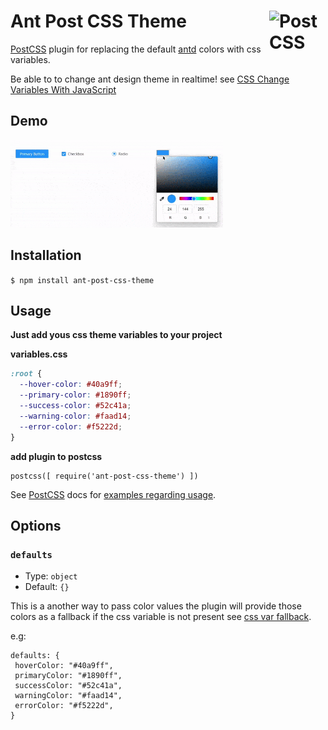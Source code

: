 # Ant Post CSS Theme [<img src="http://postcss.github.io/postcss/logo.svg" alt="PostCSS" width="90" height="90" align="right">][postcss]

[PostCSS] plugin for replacing the default [antd] colors with css variables.

Be able to to change ant design theme in realtime! see [CSS Change Variables With JavaScript]

## Demo

<img src="https://github.com/anaslaham/ant-post-css-theme/raw/master/images/Demo.gif"  height="140" />

## Installation

`$ npm install ant-post-css-theme`

## Usage

**Just add yous css theme variables to your project**

**variables.css**

```css
:root {
  --hover-color: #40a9ff;
  --primary-color: #1890ff;
  --success-color: #52c41a;
  --warning-color: #faad14;
  --error-color: #f5222d;
}
```

**add plugin to postcss**

```JS
postcss([ require('ant-post-css-theme') ])
```

See [PostCSS](https://github.com/postcss/postcss) docs for [examples regarding usage](https://github.com/postcss/postcss#usage).

## Options

### `defaults`

- Type: `object`
- Default: `{}`

This is a another way to pass color values the plugin will provide those colors as a fallback if the css variable is not present see [css var fallback].

e.g:

```JS
defaults: {
 hoverColor: "#40a9ff",
 primaryColor: "#1890ff",
 successColor: "#52c41a",
 warningColor: "#faad14",
 errorColor: "#f5222d",
}
```

<!-- ## Testing

Tests can be run via the following command:

`$ npm run test` -->

<!-- We use mutant-testing to test the resilience of our tests.
Stryker can be run via the following command:

`$ npm run test:mutate` -->

[postcss]: https://github.com/postcss/postcss
[antd]: https://ant.design/
[css change variables with javascript]: https://www.w3schools.com/css/css3_variables_javascript.asp
[css var fallback]: https://developer.mozilla.org/en-US/docs/Web/CSS/var()#syntax

